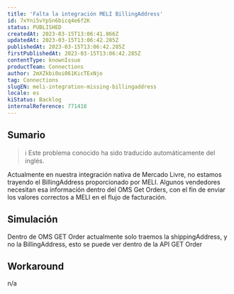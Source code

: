 ```yaml
---
title: 'Falta la integración MELI BillingAddress'
id: 7xYni5vYpSn6bicq4e6f2K
status: PUBLISHED
createdAt: 2023-03-15T13:06:41.866Z
updatedAt: 2023-03-15T13:06:42.285Z
publishedAt: 2023-03-15T13:06:42.285Z
firstPublishedAt: 2023-03-15T13:06:42.285Z
contentType: knownIssue
productTeam: Connections
author: 2mXZkbi0oi061KicTExNjo
tag: Connections
slugEN: meli-integration-missing-billingaddress
locale: es
kiStatus: Backlog
internalReference: 771418
---
```


## Sumario

>ℹ️ Este problema conocido ha sido traducido automáticamente del inglés.



Actualmente en nuestra integración nativa de Mercado Livre, no estamos trayendo el BillingAddress proporcionado por MELI. Algunos vendedores necesitan esa información dentro del OMS Get Orders, con el fin de enviar los valores correctos a MELI en el flujo de facturación.



## Simulación



Dentro de OMS GET Order actualmente solo traemos la shippingAddress, y no la BillingAddress, esto se puede ver dentro de la API GET Order



## Workaround


n/a





